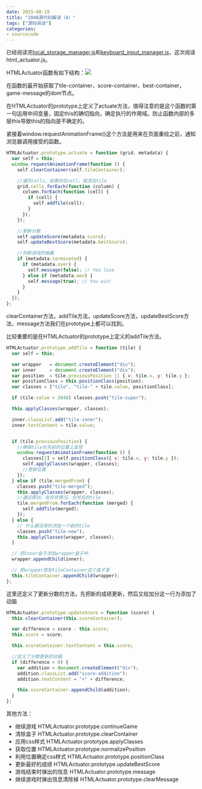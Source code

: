 ```yaml
---
date: 2015-08-19
title: "2048源代码解读（4）"
tags: ["源码阅读"]
categories:
- sourcecode
---
```


已经阅读完[local_storage_manager.js](http://runfastlynda.com/2048-local-storage-manager/)和[keyboard_input_manager.js](http://runfastlynda.com/2048-input-mannager/)，这次阅读 html_actuator.js。

HTMLActuator函数有如下结构：![](http://7xjufd.dl1.z0.glb.clouddn.com/blog4.1.png)


在函数的最开始获取了tile-container，score-container，best-container，game-message的dom节点。

在HTMLActuator的prototype上定义了actuate方法，值得注意的是这个函数的第一句运用中间变量，固定this的确切指向，确定执行的作用域。防止函数内部的多层this导致this的指向是不确定的。

紧接着window.requestAnimationFrame()这个方法是用来在页面重绘之前，通知浏览器调用接受的函数。

```javascript
HTMLActuator.prototype.actuate = function (grid, metadata) {
  var self = this;
  window.requestAnimationFrame(function () {
    self.clearContainer(self.tileContainer);

    //遍历cells，如果存在cell，就添加tile
    grid.cells.forEach(function (column) {
      column.forEach(function (cell) {
        if (cell) {
          self.addTile(cell);
        }
      });
    });

    //更新分数
    self.updateScore(metadata.score);
    self.updateBestScore(metadata.bestScore);

    //判断游戏的输赢
    if (metadata.terminated) {
      if (metadata.over) {
        self.message(false); // You lose
      } else if (metadata.won) {
        self.message(true); // You win!
      }
    }
  });
};
```
clearContainer方法，addTile方法，updateScore方法，updateBestScore方法，message方法我们在prototype上都可以找到。

比较重要的是在HTMLActuator的prototype上定义的addTile方法。

```javascript
HTMLActuator.prototype.addTile = function (tile) {
  var self = this;

  var wrapper   = document.createElement("div");
  var inner     = document.createElement("div");
  var position  = tile.previousPosition || { x: tile.x, y: tile.y };
  var positionClass = this.positionClass(position);
  var classes = ["tile", "tile-" + tile.value, positionClass];

  if (tile.value > 2048) classes.push("tile-super");

  this.applyClasses(wrapper, classes);

  inner.classList.add("tile-inner");
  inner.textContent = tile.value;


  if (tile.previousPosition) {
    //确保tile在先前的位置上呈现
    window.requestAnimationFrame(function () {
      classes[2] = self.positionClass({ x: tile.x, y: tile.y });
      self.applyClasses(wrapper, classes);
      //更新位置
    });
  } else if (tile.mergedFrom) {
    classes.push("tile-merged");
    this.applyClasses(wrapper, classes);
    //通过移动，有合并情况，合并后的tile
    tile.mergedFrom.forEach(function (merged) {
      self.addTile(merged);
    });
  } else {
    // 什么都没有的添加一个新的tile
    classes.push("tile-new");
    this.applyClasses(wrapper, classes);
  }

  // 把inner盒子添加wrapper盒子中
  wrapper.appendChild(inner);

  // 把wrapper放到tileContainer这个盒子里
  this.tileContainer.appendChild(wrapper);
};
```

这里还定义了更新分数的方法，先把新的成绩更新，然后又给加分这一行为添加了动画

```javascript
HTMLActuator.prototype.updateScore = function (score) {
  this.clearContainer(this.scoreContainer);

  var difference = score - this.score;
  this.score = score;

  this.scoreContainer.textContent = this.score;

  //定义了分数更新的动画
  if (difference > 0) {
    var addition = document.createElement("div");
    addition.classList.add("score-addition");
    addition.textContent = "+" + difference;

    this.scoreContainer.appendChild(addition);
  }
};
```

其他方法：

* 继续游戏
HTMLActuator.prototype.continueGame
* 清除盒子
HTMLActuator.prototype.clearContainer
* 应用css样式
HTMLActuator.prototype.applyClasses
* 获取位置
HTMLActuator.prototype.normalizePosition
* 利用位置确定css样式
HTMLActuator.prototype.positionClass
* 更新最好的成绩
HTMLActuator.prototype.updateBestScore
* 游戏结束时弹出的信息
HTMLActuator.prototype.message
* 继续游戏时弹出信息清除掉
HTMLActuator.prototype.clearMessage
